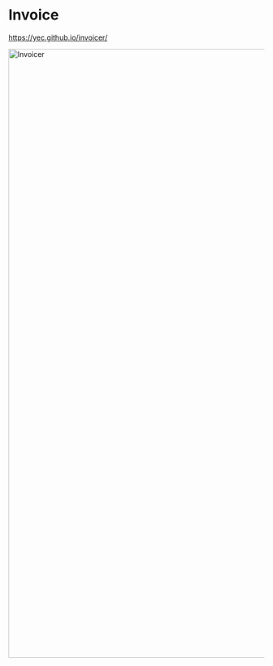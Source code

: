# Invoice

https://yec.github.io/invoicer/

<img width="1198" alt="Invoicer" src="https://user-images.githubusercontent.com/210309/120797149-fb717500-c57e-11eb-80ba-cad84069d586.png">
